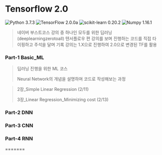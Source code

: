 # Tensorflow 2.0

![Python 3.7.3](https://img.shields.io/badge/Python-3.7.3-blue.svg?style=plastic)
![TensorFlow 2.0.0a](https://img.shields.io/badge/TensorFlow-2.0.0a-orange.svg?style=plastic)
![scikit-learn 0.20.2](https://img.shields.io/badge/scikit--learn-0.20.2-red.svg?style=plastic)
![Numpy 1.16.1](https://img.shields.io/badge/numpy-1.16.1-blue.svg?style=plastic)

> 네이버 부스트코스 강의 중 하나인 모두를 위한 딥러닝(deeplearningzerotoall) 텐서플로우 편
> 강의를 보며 진행하는 코드를 직접 타이핑하고 주석을 달며 기록
> 강의는 1.X으로 진행하여 2.0으로 변경된 TF를 활용

### Part-1 Basic_ML
> 딥러닝 진행을 위한 ML 코스
>
> Neural Network의 개념을 설명하며 코드로 작성해보는 과정

> 2장_Simple Linear Regression (2/11)
>
> 3장_Linear Regression_Minimizing cost (2/13)


### Part-2 DNN

### Part-3 CNN

### Part-4 RNN
=======
